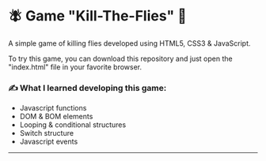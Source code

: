 # 🪰 Game "Kill-The-Flies" 💢

A simple game of killing flies developed using HTML5, CSS3 & JavaScript.

To try this game, you can download this repository and just open the "index.html" file in your favorite browser.

### ✍️ What I learned developing this game:
* Javascript functions
* DOM & BOM elements
* Looping & conditional structures
* Switch structure
* Javascript events
***

